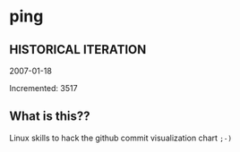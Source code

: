 # ping

## HISTORICAL ITERATION
2007-01-18

Incremented: 3517

## What is this?? 
Linux skills to hack the github commit visualization chart `;-)`
